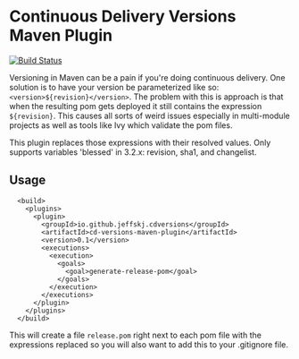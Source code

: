 Continuous Delivery Versions Maven Plugin
=========================================

[![Build Status](https://travis-ci.org/jeffskj/cd-versions-maven-plugin.svg?branch=master)](https://travis-ci.org/jeffskj/cd-versions-maven-plugin)

Versioning in Maven can be a pain if you're doing continuous delivery. One solution is to have your version be parameterized like so: `<version>${revision}</version>`. The problem with this is approach is that when the resulting pom gets deployed it still contains the expression `${revision}`. This causes all sorts of weird issues especially in multi-module projects as well as tools like Ivy which validate the pom files. 

This plugin replaces those expressions with their resolved values. Only supports variables 'blessed' in 3.2.x: revision, sha1, and changelist.

Usage
-----

      <build>
        <plugins>
          <plugin>
            <groupId>io.github.jeffskj.cdversions</groupId>
            <artifactId>cd-versions-maven-plugin</artifactId>
            <version>0.1</version>
            <executions>
              <execution>
                <goals>
                  <goal>generate-release-pom</goal>
                </goals>
              </execution>
            </executions>
          </plugin>
        </plugins>
      </build>

This will create a file `release.pom` right next to each pom file with the expressions replaced so you will also want to add this to your .gitignore file.
